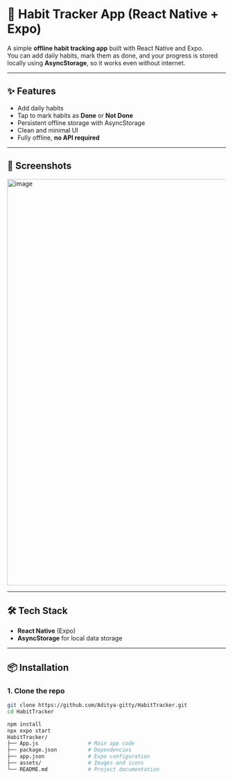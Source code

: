 # 💪 Habit Tracker App (React Native + Expo)

A simple **offline habit tracking app** built with React Native and Expo.  
You can add daily habits, mark them as done, and your progress is stored locally using **AsyncStorage**, so it works even without internet.

---

## ✨ Features
- Add daily habits  
- Tap to mark habits as **Done** or **Not Done**  
- Persistent offline storage with AsyncStorage  
- Clean and minimal UI  
- Fully offline, **no API required**  

---

## 📸 Screenshots
<img width="1302" height="936" alt="image" src="https://github.com/user-attachments/assets/ced70c5a-9f28-4bdb-8aa3-c4c23b3cc0a2" />


---

## 🛠️ Tech Stack
- **React Native** (Expo)
- **AsyncStorage** for local data storage

---

## 📦 Installation

### 1. Clone the repo
```bash
git clone https://github.com/Aditya-gitty/HabitTracker.git
cd HabitTracker

npm install
npx expo start
HabitTracker/
├── App.js                # Main app code
├── package.json          # Dependencies
├── app.json              # Expo configuration
├── assets/               # Images and icons
└── README.md             # Project documentation



